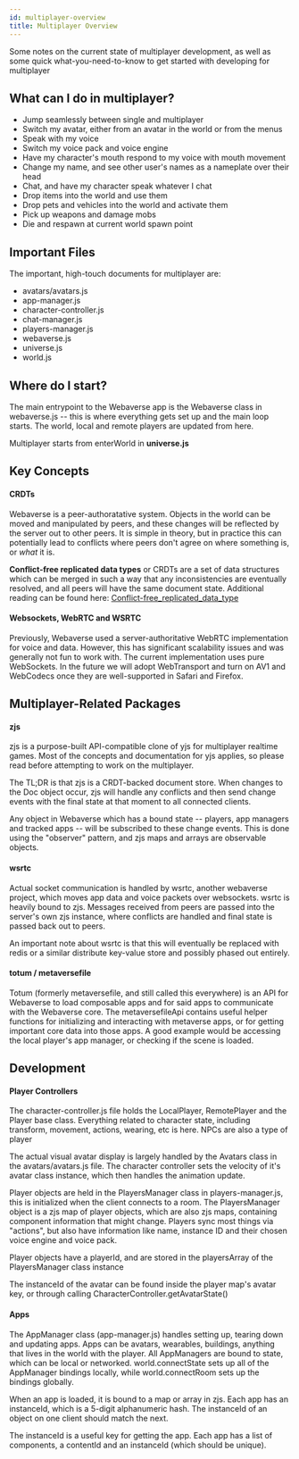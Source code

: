```yaml
---
id: multiplayer-overview
title: Multiplayer Overview
---
```


Some notes on the current state of multiplayer development, as well as some quick what-you-need-to-know to get started with developing for multiplayer

## What can I do in multiplayer?
- Jump seamlessly between single and multiplayer
- Switch my avatar, either from an avatar in the world or from the menus
- Speak with my voice
- Switch my voice pack and voice engine
- Have my character's mouth respond to my voice with mouth movement
- Change my name, and see other user's names as a nameplate over their head
- Chat, and have my character speak whatever I chat
- Drop items into the world and use them
- Drop pets and vehicles into the world and activate them
- Pick up weapons and damage mobs
- Die and respawn at current world spawn point

## Important Files
The important, high-touch documents for multiplayer are:
- avatars/avatars.js
- app-manager.js
- character-controller.js
- chat-manager.js
- players-manager.js
- webaverse.js
- universe.js
- world.js

## Where do I start?
The main entrypoint to the Webaverse app is the Webaverse class in webaverse.js -- this is where everything gets set up and the main loop starts. The world, local and remote players are updated from here.

Multiplayer starts from enterWorld in **universe.js**

## Key Concepts

#### CRDTs
Webaverse is a peer-authoratative system. Objects in the world can be moved and manipulated by peers, and these changes will be reflected by the server out to other peers. It is simple in theory, but in practice this can potentially lead to conflicts where peers don't agree on where something is, or *what* it is.

**Conflict-free replicated data types** or CRDTs are a set of data structures which can be merged in such a way that any inconsistencies are eventually resolved, and all peers will have the same document state. Additional reading can be found here:
[Conflict-free_replicated_data_type](https://en.wikipedia.org/wiki/Conflict-free_replicated_data_type)

#### Websockets, WebRTC and WSRTC
Previously, Webaverse used a server-authoritative WebRTC implementation for voice and data. However, this has significant scalability issues and was generally not fun to work with. The current implementation uses pure WebSockets. In the future we will adopt WebTransport and turn on AV1 and WebCodecs once they are well-supported in Safari and Firefox.

## Multiplayer-Related Packages

#### zjs
zjs is a purpose-built API-compatible clone of yjs for multiplayer realtime games. Most of the concepts and documentation for yjs applies, so please read before attempting to work on the multiplayer.

The TL;DR is that zjs is a CRDT-backed document store. When changes to the Doc object occur, zjs will handle any conflicts and then send change events with the final state at that moment to all connected clients.

Any object in Webaverse which has a bound state -- players, app managers and tracked apps -- will be subscribed to these change events. This is done using the "observer" pattern, and zjs maps and arrays are observable objects.

#### wsrtc
Actual socket communication is handled by wsrtc, another webaverse project, which moves app data and voice packets over websockets. wsrtc is heavily bound to zjs. Messages received from peers are passed into the server's own zjs instance, where conflicts are handled and final state is passed back out to peers.

An important note about wsrtc is that this will eventually be replaced with redis or a similar distribute key-value store and possibly phased out entirely.

#### totum / metaversefile
Totum (formerly metaversefile, and still called this everywhere) is an API for Webaverse to load composable apps and for said apps to communicate with the Webaverse core. The metaversefileApi contains useful helper functions for initializing and interacting with metaverse apps, or for getting important core data into those apps. A good example would be accessing the local player's app manager, or checking if the scene is loaded.

## Development
#### Player Controllers
The character-controller.js file holds the LocalPlayer, RemotePlayer and the Player base class. Everything related to character state, including transform, movement, actions, wearing, etc is here. NPCs are also a type of player

The actual visual avatar display is largely handled by the Avatars class in the avatars/avatars.js file. The character controller sets the velocity of it's avatar class instance, which then handles the animation update.

Player objects are held in the PlayersManager class in players-manager.js, this is initialized when the client connects to a room. The PlayersManager object is a zjs map of player objects, which are also zjs maps, containing component information that might change. Players sync most things via "actions", but also have information like name, instance ID and their chosen voice engine and voice pack.

Player objects have a playerId, and are stored in the playersArray of the PlayersManager class instance

The instanceId of the avatar can be found inside the player map's avatar key, or through calling CharacterController.getAvatarState()

#### Apps
The AppManager class (app-manager.js) handles setting up, tearing down and updating apps. Apps can be avatars, wearables, buildings, anything that lives in the world with the player. All AppManagers are bound to state, which can be local or networked. world.connectState sets up all of the AppManager bindings locally, while world.connectRoom sets up the bindings globally.

When an app is loaded, it is bound to a map or array in zjs. Each app has an instanceId, which is a 5-digit alphanumeric hash. The instanceId of an object on one client should match the next.

The instanceId is a useful key for getting the app. Each app has a list of components, a contentId and an instanceId (which should be unique).